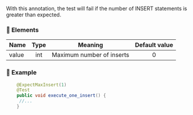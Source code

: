 With this annotation, the test will fail if the number of INSERT statements is greater than expected. 
### :wrench: Elements 
|Name      |Type | Meaning                   | Default value  |
| -------- |:---:|:-------------------------:|:--------------:|
| value    | int |Maximum number of inserts  |        0       |

### :mag_right: Example
```java
    @ExpectMaxInsert(1)
    @Test
    public void execute_one_insert() {	
     //...
    }
```